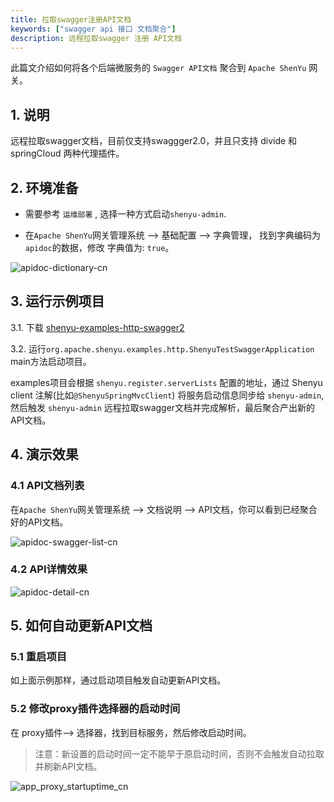 ```yaml
---
title: 拉取swagger注册API文档
keywords: ["swagger api 接口 文档聚合"]
description: 远程拉取swagger 注册 API文档
---
```


此篇文介绍如何将各个后端微服务的 `Swagger API文档` 聚合到 `Apache ShenYu` 网关。

## 1. 说明
远程拉取swagger文档，目前仅支持swaggger2.0，并且只支持 divide 和 springCloud 两种代理插件。

## 2. 环境准备
* 需要参考 `运维部署` , 选择一种方式启动`shenyu-admin`.

* 在`Apache ShenYu`网关管理系统 --> 基础配置 --> 字典管理， 找到字典编码为 `apidoc`的数据，修改 字典值为: `true`。

![apidoc-dictionary-cn](/img/shenyu/api-doc/apidoc-dictionary-cn.png)

## 3. 运行示例项目
3.1. 下载 [shenyu-examples-http-swagger2](https://github.com/apache/shenyu/tree/master/shenyu-examples/shenyu-examples-http-swagger2)

3.2. 运行`org.apache.shenyu.examples.http.ShenyuTestSwaggerApplication` main方法启动项目。

examples项目会根据 `shenyu.register.serverLists` 配置的地址，通过 Shenyu client 注解(比如`@ShenyuSpringMvcClient`) 将服务启动信息同步给 `shenyu-admin`, 然后触发 `shenyu-admin` 远程拉取swagger文档并完成解析，最后聚合产出新的API文档。

## 4. 演示效果
### 4.1 API文档列表
在`Apache ShenYu`网关管理系统 --> 文档说明 --> API文档，你可以看到已经聚合好的API文档。

![apidoc-swagger-list-cn](/img/shenyu/api-doc/apidoc-swagger-list-cn.png)

### 4.2 API详情效果
![apidoc-detail-cn](/img/shenyu/api-doc/apidoc-detail-cn.png)

## 5. 如何自动更新API文档
### 5.1 重启项目
如上面示例那样，通过启动项目触发自动更新API文档。
### 5.2 修改proxy插件选择器的启动时间
在 proxy插件--> 选择器，找到目标服务，然后修改启动时间。
> 注意：新设置的启动时间一定不能早于原启动时间，否则不会触发自动拉取并刷新API文档。

![app_proxy_startuptime_cn](/img/shenyu/api-doc/app_proxy_startuptime_cn.png)
